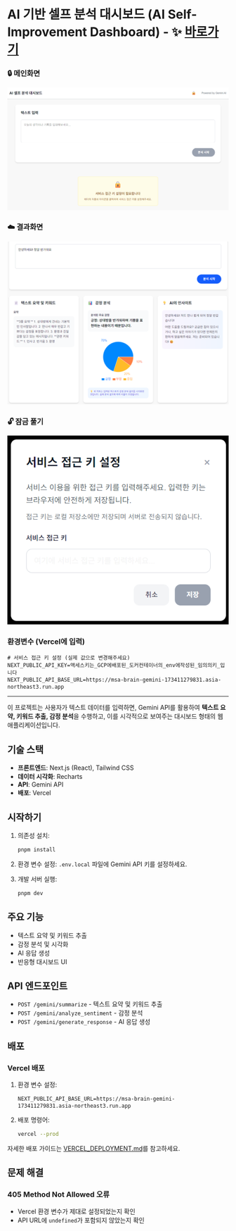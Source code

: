 # AI 기반 셀프 분석 대시보드 (AI Self-Improvement Dashboard) - ✨ [바로가기](https://msa-self-dashboard-gemini.vercel.app)

### 🔒 메인화면
<img alt="메인화면" src="docs/AI셀프분석대시보드LOCK.png" />

### ☁️ 결과화면
<img alt="결과화면" src="docs/AI셀프분석대시보드RESULT.png" />

### 🔓 잠금 풀기
<img alt="잠금풀기" src="docs/DASHBOARD_UNLOCKING.png" />

### 환경변수 (Vercel에 입력)
```
# 서비스 접근 키 설정 (실제 값으로 변경해주세요)
NEXT_PUBLIC_API_KEY=액세스키는_GCP에배포된_도커컨테이너의_env에작성된_임의의키_입니다
NEXT_PUBLIC_API_BASE_URL=https://msa-brain-gemini-173411279831.asia-northeast3.run.app
```

---

이 프로젝트는 사용자가 텍스트 데이터를 입력하면, Gemini API를 활용하여 **텍스트 요약, 키워드 추출, 감정 분석**을 수행하고, 이를 시각적으로 보여주는 대시보드 형태의 웹 애플리케이션입니다.

## 기술 스택

- **프론트엔드**: Next.js (React), Tailwind CSS
- **데이터 시각화**: Recharts
- **API**: Gemini API
- **배포**: Vercel

## 시작하기

1. 의존성 설치:
   ```bash
   pnpm install
   ```

2. 환경 변수 설정:
   `.env.local` 파일에 Gemini API 키를 설정하세요.

3. 개발 서버 실행:
   ```bash
   pnpm dev
   ```

## 주요 기능

- 텍스트 요약 및 키워드 추출
- 감정 분석 및 시각화
- AI 응답 생성
- 반응형 대시보드 UI

## API 엔드포인트

- `POST /gemini/summarize` - 텍스트 요약 및 키워드 추출
- `POST /gemini/analyze_sentiment` - 감정 분석
- `POST /gemini/generate_response` - AI 응답 생성

## 배포

### Vercel 배포

1. 환경 변수 설정:
   ```
   NEXT_PUBLIC_API_BASE_URL=https://msa-brain-gemini-173411279831.asia-northeast3.run.app
   ```

2. 배포 명령어:
   ```bash
   vercel --prod
   ```

자세한 배포 가이드는 [VERCEL_DEPLOYMENT.md](./docs/VERCEL_DEPLOYMENT.md)를 참고하세요.

## 문제 해결

### 405 Method Not Allowed 오류
- Vercel 환경 변수가 제대로 설정되었는지 확인
- API URL에 `undefined`가 포함되지 않았는지 확인
